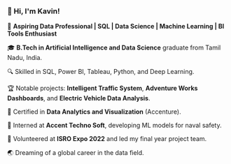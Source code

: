 ### 👋 Hi, I'm Kavin!  
🌟 **Aspiring Data Professional | SQL | Data Science | Machine Learning | BI Tools Enthusiast**  

🎓 **B.Tech in Artificial Intelligence and Data Science** graduate from Tamil Nadu, India.  

🔍 Skilled in SQL, Power BI, Tableau, Python, and Deep Learning.  

🏆 Notable projects: **Intelligent Traffic System**, **Adventure Works Dashboards**, and **Electric Vehicle Data Analysis**.  

📜 Certified in **Data Analytics and Visualization** (Accenture).  

🚀 Interned at **Accent Techno Soft**, developing ML models for naval safety.  

🎤 Volunteered at **ISRO Expo 2022** and led my final year project team.  

🌏 Dreaming of a global career in the data field.  
<!---
kavinsrinivasan12/kavinsrinivasan12 is a ✨ special ✨ repository because its `README.md` (this file) appears on your GitHub profile.
You can click the Preview link to take a look at your changes.
--->
